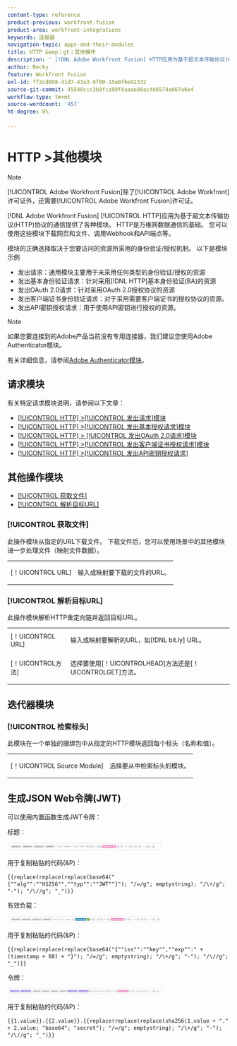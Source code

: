 ```yaml
---
content-type: reference
product-previous: workfront-fusion
product-area: workfront-integrations
keywords: 连接器
navigation-topic: apps-and-their-modules
title: HTTP &amp；gt；其他模块
description: ' [!DNL Adobe Workfront Fusion] HTTP应用为基于超文本传输协议(HTTP)协议的通信提供了各种模块。 HTTP是万维网数据通信的基础。 您可以使用这些模块下载网页和文件、调用Webhook和API端点等。'
author: Becky
feature: Workfront Fusion
exl-id: ff2cd098-d1d7-43a3-9f00-15e0f6e92332
source-git-commit: 45540ccc3b9fca98f8aaae86ac4d6574a067a6e4
workflow-type: tm+mt
source-wordcount: '457'
ht-degree: 0%

---
```


# HTTP >其他模块

>[!NOTE]
>
>[!UICONTROL Adobe Workfront Fusion]除了[!UICONTROL Adobe Workfront]许可证外，还需要[!UICONTROL Adobe Workfront Fusion]许可证。

[!DNL Adobe Workfront Fusion] [!UICONTROL HTTP]应用为基于超文本传输协议(HTTP)协议的通信提供了各种模块。 HTTP是万维网数据通信的基础。 您可以使用这些模块下载网页和文件、调用Webhook和API端点等。

模块的正确选择取决于您要访问的资源所采用的身份验证/授权机制。 以下是模块示例

* 发出请求：通用模块主要用于未采用任何类型的身份验证/授权的资源
* 发出基本身份验证请求：针对采用[!DNL HTTP]基本身份验证(BA)的资源
* 发出OAuth 2.0请求：针对采用OAuth 2.0授权协议的资源
* 发出客户端证书身份验证请求：对于采用需要客户端证书的授权协议的资源。
* 发出API密钥授权请求：用于使用API密钥进行授权的资源。

>[!NOTE]
>
>如果您要连接到的Adobe产品当前没有专用连接器，我们建议您使用Adobe Authenticator模块。
>
>有关详细信息，请参阅[Adobe Authenticator模块](/help/quicksilver/workfront-fusion/apps-and-their-modules/adobe-authenticator-modules.md)。

## 请求模块

有关特定请求模块说明，请参阅以下文章：

* [[!UICONTROL HTTP] >[!UICONTROL 发出请求]模块](../../../workfront-fusion/apps-and-their-modules/http-modules/http-module-make-a-request.md)
* [[!UICONTROL HTTP] >[!UICONTROL 发出基本授权请求]模块](../../../workfront-fusion/apps-and-their-modules/http-modules/http-module-make-a-basic-auth-request.md)
* [[!UICONTROL HTTP] > [!UICONTROL 发出OAuth 2.0请求]模块](../../../workfront-fusion/apps-and-their-modules/http-modules/http-module-make-an-oauth-2-request.md)
* [[!UICONTROL HTTP] >[!UICONTROL 发出客户端证书授权请求]模块](../../../workfront-fusion/apps-and-their-modules/http-modules/http-module-make-a-client-cert-auth-request.md)
* [[!UICONTROL HTTP] >[!UICONTROL 发出API密钥授权请求]](../../../workfront-fusion/apps-and-their-modules/http-modules/http-module-make-an-api-key-auth-request.md)

## 其他操作模块

* [[!UICONTROL 获取文件]](#get-a-file)
* [[!UICONTROL 解析目标URL]](#resolve-a-target-url)

### [!UICONTROL 获取文件]

此操作模块从指定的URL下载文件。 下载文件后，您可以使用场景中的其他模块进一步处理文件（映射文件数据）。

<table style="table-layout:auto"> 
 <col> 
 <col> 
 <tbody> 
  <tr> 
   <td role="rowheader">[！UICONTROL URL] </td> 
   <td> <p>输入或映射要下载的文件的URL。 </p> </td> 
  </tr> 
 </tbody> 
</table>

### [!UICONTROL 解析目标URL]

此操作模块解析HTTP重定向链并返回目标URL。

<table style="table-layout:auto"> 
 <col> 
 <col> 
 <tbody> 
  <tr> 
   <td role="rowheader">[！UICONTROL URL] </td> 
   <td> <p>输入或映射要解析的URL，如[!DNL bit.ly] URL。</p> </td> 
  </tr> 
  <tr> 
   <td role="rowheader">[！UICONTROL方法] </td> 
   <td> <p>选择要使用[！UICONTROLHEAD]方法还是[！UICONTROLGET]方法。</p> </td> 
  </tr> 
 </tbody> 
</table>

## 迭代器模块

### [!UICONTROL 检索标头]

此模块在一个单独的捆绑包中从指定的HTTP模块返回每个标头（名称和值）。

<table style="table-layout:auto"> 
 <col> 
 <col> 
 <tbody> 
  <tr> 
   <td role="rowheader">[！UICONTROL Source Module]</td> 
   <td> <p> 选择要从中检索标头的模块。</p> </td> 
  </tr> 
 </tbody> 
</table>

## 生成JSON Web令牌(JWT)

可以使用内置函数生成JWT令牌：

标题：

![](assets/jwt-header-350x19.png)

用于复制粘贴的代码(&amp;P)：

```
{{replace(replace(replace(base64("{""alg"":""HS256"",""typ"":""JWT""}"); "/=/g"; emptystring); "/\+/g"; "-"); "/\//g"; "_")}}
```

有效负载：

![](assets/jwt-payload-350x17.png)

用于复制粘贴的代码(&amp;P)：

```
{{replace(replace(replace(base64("{""iss"":""key"",""exp"":" + (timestamp + 60) + "}"); "/=/g"; emptystring); "/\+/g"; "-"); "/\//g"; "_")}}
```

令牌：

![](assets/jwt-token-350x15.png)

用于复制粘贴的代码(&amp;P)：

```
{{1.value}}.{{2.value}}.{{replace(replace(replace(sha256(1.value + "." + 2.value; "base64"; "secret"); "/=/g"; emptystring); "/\+/g"; "-"); "/\//g"; "_")}}
```
